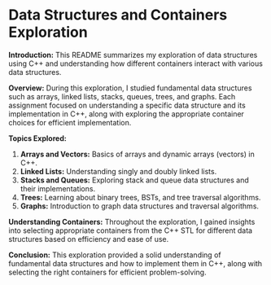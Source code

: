 # Data Structures and Containers Exploration

**Introduction:**
This README summarizes my exploration of data structures using C++ and understanding how different containers interact with various data structures.

**Overview:**
During this exploration, I studied fundamental data structures such as arrays, linked lists, stacks, queues, trees, and graphs. Each assignment focused on understanding a specific data structure and its implementation in C++, along with exploring the appropriate container choices for efficient implementation.

**Topics Explored:**
1. **Arrays and Vectors:** Basics of arrays and dynamic arrays (vectors) in C++.
2. **Linked Lists:** Understanding singly and doubly linked lists.
3. **Stacks and Queues:** Exploring stack and queue data structures and their implementations.
4. **Trees:** Learning about binary trees, BSTs, and tree traversal algorithms.
5. **Graphs:** Introduction to graph data structures and traversal algorithms.

**Understanding Containers:**
Throughout the exploration, I gained insights into selecting appropriate containers from the C++ STL for different data structures based on efficiency and ease of use.

**Conclusion:**
This exploration provided a solid understanding of fundamental data structures and how to implement them in C++, along with selecting the right containers for efficient problem-solving.
